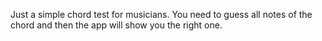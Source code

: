 Just a simple chord test for musicians. You need to guess all notes of the chord and then the app will show you the right one.